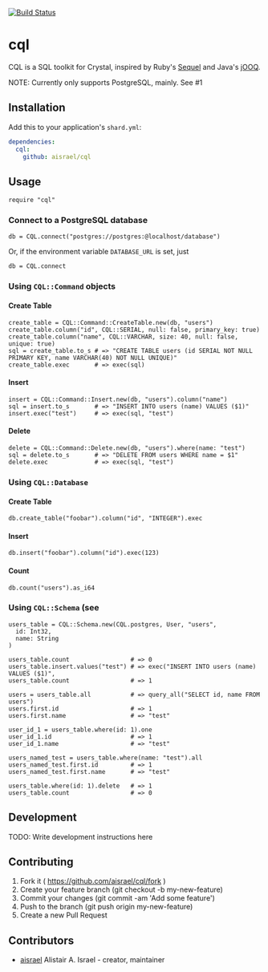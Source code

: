 [![Build Status](https://travis-ci.org/aisrael/cql.svg?branch=develop)](https://travis-ci.org/aisrael/cql)

# cql

CQL is a SQL toolkit for Crystal, inspired by Ruby's [Sequel](https://github.com/jeremyevans/sequel) and Java's [jOOQ](https://www.jooq.org).

NOTE: Currently only supports PostgreSQL, mainly. See #1

## Installation

Add this to your application's `shard.yml`:

```yaml
dependencies:
  cql:
    github: aisrael/cql
```

## Usage

```crystal
require "cql"
```

### Connect to a PostgreSQL database

```crystal
db = CQL.connect("postgres://postgres:@localhost/database")
```

Or, if the environment variable `DATABASE_URL` is set, just

```crystal
db = CQL.connect
```

### Using `CQL::Command` objects

#### Create Table

```crystal
create_table = CQL::Command::CreateTable.new(db, "users")
create_table.column("id", CQL::SERIAL, null: false, primary_key: true)
create_table.column("name", CQL::VARCHAR, size: 40, null: false, unique: true)
sql = create_table.to_s # => "CREATE TABLE users (id SERIAL NOT NULL PRIMARY KEY, name VARCHAR(40) NOT NULL UNIQUE)"
create_table.exec       # => exec(sql)
```

#### Insert

```crystal
insert = CQL::Command::Insert.new(db, "users").column("name")
sql = insert.to_s       # => "INSERT INTO users (name) VALUES ($1)"
insert.exec("test")     # => exec(sql, "test")
```

#### Delete

```crystal
delete = CQL::Command::Delete.new(db, "users").where(name: "test")
sql = delete.to_s       # => "DELETE FROM users WHERE name = $1"
delete.exec             # => exec(sql, "test")
```

### Using `CQL::Database`

#### Create Table

```crystal
db.create_table("foobar").column("id", "INTEGER").exec
```

#### Insert

```crystal
db.insert("foobar").column("id").exec(123)
```

#### Count

```crystal
db.count("users").as_i64
```

### Using `CQL::Schema` (see

```crystal
users_table = CQL::Schema.new(CQL.postgres, User, "users",
  id: Int32,
  name: String
)

users_table.count                 # => 0
users_table.insert.values("test") # => exec("INSERT INTO users (name) VALUES ($1)",
users_table.count                 # => 1

users = users_table.all           # => query_all("SELECT id, name FROM users")
users.first.id                    # => 1
users.first.name                  # => "test"

user_id_1 = users_table.where(id: 1).one
user_id_1.id                      # => 1
user_id_1.name                    # => "test"

users_named_test = users_table.where(name: "test").all
users_named_test.first.id         # => 1
users_named_test.first.name       # => "test"

users_table.where(id: 1).delete   # => 1
users_table.count                 # => 0
```

## Development

TODO: Write development instructions here

## Contributing

1. Fork it ( https://github.com/aisrael/cql/fork )
2. Create your feature branch (git checkout -b my-new-feature)
3. Commit your changes (git commit -am 'Add some feature')
4. Push to the branch (git push origin my-new-feature)
5. Create a new Pull Request

## Contributors

- [aisrael](https://github.com/aisrael) Alistair A. Israel - creator, maintainer
